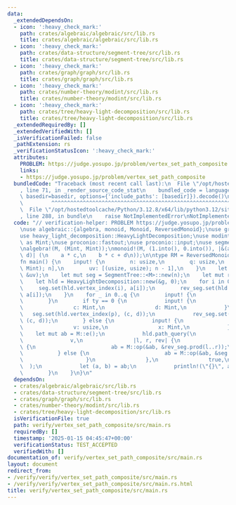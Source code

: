 ```yaml
---
data:
  _extendedDependsOn:
  - icon: ':heavy_check_mark:'
    path: crates/algebraic/algebraic/src/lib.rs
    title: crates/algebraic/algebraic/src/lib.rs
  - icon: ':heavy_check_mark:'
    path: crates/data-structure/segment-tree/src/lib.rs
    title: crates/data-structure/segment-tree/src/lib.rs
  - icon: ':heavy_check_mark:'
    path: crates/graph/graph/src/lib.rs
    title: crates/graph/graph/src/lib.rs
  - icon: ':heavy_check_mark:'
    path: crates/number-theory/modint/src/lib.rs
    title: crates/number-theory/modint/src/lib.rs
  - icon: ':heavy_check_mark:'
    path: crates/tree/heavy-light-decomposition/src/lib.rs
    title: crates/tree/heavy-light-decomposition/src/lib.rs
  _extendedRequiredBy: []
  _extendedVerifiedWith: []
  _isVerificationFailed: false
  _pathExtension: rs
  _verificationStatusIcon: ':heavy_check_mark:'
  attributes:
    PROBLEM: https://judge.yosupo.jp/problem/vertex_set_path_composite
    links:
    - https://judge.yosupo.jp/problem/vertex_set_path_composite
  bundledCode: "Traceback (most recent call last):\n  File \"/opt/hostedtoolcache/Python/3.12.8/x64/lib/python3.12/site-packages/onlinejudge_verify/documentation/build.py\"\
    , line 71, in _render_source_code_stat\n    bundled_code = language.bundle(stat.path,\
    \ basedir=basedir, options={'include_paths': [basedir]}).decode()\n          \
    \         ^^^^^^^^^^^^^^^^^^^^^^^^^^^^^^^^^^^^^^^^^^^^^^^^^^^^^^^^^^^^^^^^^^^^^^^^^^^^^^^^^\n\
    \  File \"/opt/hostedtoolcache/Python/3.12.8/x64/lib/python3.12/site-packages/onlinejudge_verify/languages/rust.py\"\
    , line 288, in bundle\n    raise NotImplementedError\nNotImplementedError\n"
  code: "// verification-helper: PROBLEM https://judge.yosupo.jp/problem/vertex_set_path_composite\n\
    \nuse algebraic::{algebra, monoid, Monoid, ReversedMonoid};\nuse graph::UndirectedGraph;\n\
    use heavy_light_decomposition::HeavyLightDecomposition;\nuse modint::ModInt998244353\
    \ as Mint;\nuse proconio::fastout;\nuse proconio::input;\nuse segment_tree::SegmentTree;\n\
    \nalgebra!(M, (Mint, Mint));\nmonoid!(M, (1.into(), 0.into()), |&(a, b), &(c,\
    \ d)| (\n    a * c,\n    b * c + d\n));\n\ntype RM = ReversedMonoid<M>;\n\n#[fastout]\n\
    fn main() {\n    input! {\n        n: usize,\n        q: usize,\n        a: [(Mint,\
    \ Mint); n],\n        uv: [(usize, usize); n - 1],\n    }\n    let g = UndirectedGraph::from_vertices_and_unweighted_edges(&a,\
    \ &uv);\n    let mut seg = SegmentTree::<M>::new(n);\n    let mut rev_seg = SegmentTree::<RM>::new(n);\n\
    \    let hld = HeavyLightDecomposition::new(&g, 0);\n    for i in 0..n {\n   \
    \     seg.set(hld.vertex_index(i), a[i]);\n        rev_seg.set(hld.vertex_index(i),\
    \ a[i]);\n    }\n    for _ in 0..q {\n        input! {\n            ty: usize,\n\
    \        }\n        if ty == 0 {\n            input! {\n                p: usize,\n\
    \                c: Mint,\n                d: Mint,\n            }\n         \
    \   seg.set(hld.vertex_index(p), (c, d));\n            rev_seg.set(hld.vertex_index(p),\
    \ (c, d));\n        } else {\n            input! {\n                u: usize,\n\
    \                v: usize,\n                x: Mint,\n            }\n        \
    \    let mut ab = M::e();\n            hld.path_query(\n                u,\n \
    \               v,\n                |l, r, rev| {\n                    if rev\
    \ {\n                        ab = M::op(&ab, &rev_seg.prod(l..r));\n         \
    \           } else {\n                        ab = M::op(&ab, &seg.prod(l..r));\n\
    \                    }\n                },\n                true,\n          \
    \  );\n            let (a, b) = ab;\n            println!(\"{}\", a * x + b);\n\
    \        }\n    }\n}\n"
  dependsOn:
  - crates/algebraic/algebraic/src/lib.rs
  - crates/data-structure/segment-tree/src/lib.rs
  - crates/graph/graph/src/lib.rs
  - crates/number-theory/modint/src/lib.rs
  - crates/tree/heavy-light-decomposition/src/lib.rs
  isVerificationFile: true
  path: verify/vertex_set_path_composite/src/main.rs
  requiredBy: []
  timestamp: '2025-01-15 04:45:47+00:00'
  verificationStatus: TEST_ACCEPTED
  verifiedWith: []
documentation_of: verify/vertex_set_path_composite/src/main.rs
layout: document
redirect_from:
- /verify/verify/vertex_set_path_composite/src/main.rs
- /verify/verify/vertex_set_path_composite/src/main.rs.html
title: verify/vertex_set_path_composite/src/main.rs
---
```

